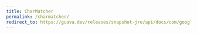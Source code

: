 ```yaml
---
title: CharMatcher
permalink: /charmatcher/
redirect_to: https://guava.dev/releases/snapshot-jre/api/docs/com/google/common/base/CharMatcher.html
---
```

